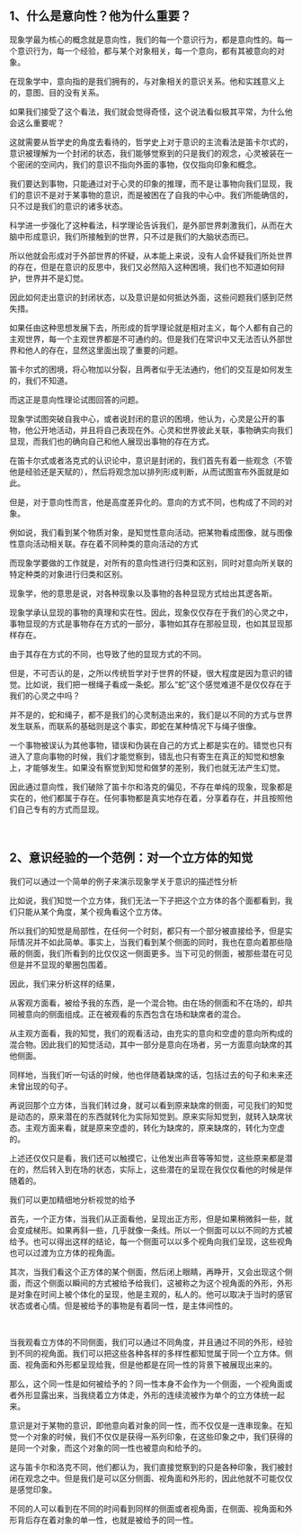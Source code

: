 <h2>1、什么是意向性？他为什么重要？</h2><p>现象学最为核心的概念就是意向性，我们的每一个意识行为，都是意向性的。每一个意识行为，每一个经验，都与某个对象相关，每一个意向，都有其被意向的对象。</p><p>在现象学中，意向指的是我们拥有的，与对象相关的意识关系。他和实践意义上的，意图、目的没有关系。</p><p>如果我们接受了这个看法，我们就会觉得奇怪，这个说法看似极其平常，为什么他会这么重要呢？</p><p>这就需要从哲学史的角度去看待的，哲学史上对于意识的主流看法是笛卡尔式的，意识被理解为一个封闭的状态，我们能够觉察到的只是我们的观念，心灵被装在一个密闭的空间内，我们的意识不指向外面的事物，仅仅指向印象和概念。</p><p>我们要达到事物，只能通过对于心灵的印象的推理，而不是让事物向我们显现，我们的意识不是对于某事物的意识，而是被困在了自我的中心中。我们所能确信的，只不过是我们的意识的诸多状态。</p><p>科学进一步强化了这种看法，科学理论告诉我们，是外部世界刺激我们，从而在大脑中形成意识，我们所接触到的世界，只不过是我们的大脑状态而已。</p><p>所以他就会形成对于外部世界的怀疑，从本能上来说，没有人会怀疑我们所处世界的存在，但是在意识的反思中，我们又必然陷入这种困境，我们也不知道如何辩护，世界并不是幻觉。</p><p>因此如何走出意识的封闭状态，以及意识是如何抵达外面，这些问题我们感到茫然失措。</p><p>如果任由这种思想发展下去，所形成的哲学理论就是相对主义，每个人都有自己的主观世界，每一个主观世界都是不可通约的。但是我们在常识中又无法否认外部世界和他人的存在，显然这里面出现了重要的问题。</p><p>笛卡尔式的困境，将心物加以分裂，且两者似乎无法通约，他们的交互是如何发生的，我们不知道。</p><p>而这正是意向性理论试图回答的问题。</p><p>现象学试图突破自我中心，或者说封闭的意识的困境，他认为，心灵是公开的事物，他公开地活动，并且将自己表现在外。心灵和世界彼此关联，事物确实向我们显现，而我们也的确向自己和他人展现出事物的存在方式。</p><p>在笛卡尔式或者洛克式的认识论中，意识是封闭的，我们首先有着一些观念（不管他是经验还是天赋的），然后将观念加以排列形成判断，从而试图宣布外面就是如此。</p><p>但是，对于意向性而言，他是高度差异化的。意向的方式不同，也构成了不同的对象。</p><p>例如说，我们看到某个物质对象，是知觉性意向活动。把某物看成图像，就与图像性意向活动相关联。存在着不同种类的意向活动的方式</p><p>而现象学要做的工作就是，对所有的意向性进行归类和区别，同时对意向所关联的特定种类的对象进行归类和区别。</p><p>现象学，他的意思是说，对各种现象以及事物的各种显现方式给出其逻各斯。</p><p>现象学承认显现的事物的真理和实在性。因此，现象仅仅存在于我们的心灵之中，事物显现的方式是事物存在方式的一部分，事物如其存在那般显现，也如其显现那样存在。</p><p>由于其存在方式的不同，也导致了他的显现方式的不同。</p><p>但是，不可否认的是，之所以传统哲学对于世界的怀疑，很大程度是因为意识的错觉。比如说，我们把一根绳子看成一条蛇。那么“蛇”这个感觉难道不是仅仅存在于我们的心灵之中吗？</p><p>并不是的，蛇和绳子，都不是我们的心灵制造出来的，我们是以不同的方式与世界发生联系，而联系的基础则是这个事实，即蛇在某种情况下与绳子很像。</p><p>一个事物被误认为其他事物，错误和伪装在自己的方式上都是实在的。错觉也只有进入了意向事物的时候，我们才能觉察到，错乱也只有寄生在真正的知觉和想象上，才能够发生。如果没有察觉到知觉和做梦的差别，我们也就无法产生幻觉。</p><p>因此通过意向性，我们破除了笛卡尔和洛克的偏见，不存在单纯的现象，现象都是实在的，他们都属于存在。任何事物都是真实地存在着，分享着存在，并且按照他们自己专有的方式而显现。</p><p class="ztext-empty-paragraph"><br/></p><h2>2、意识经验的一个范例：对一个立方体的知觉</h2><p>我们可以通过一个简单的例子来演示现象学关于意识的描述性分析</p><p>比如说，我们知觉一个立方体，我们无法一下子把这个立方体的各个面都看到，我们只能从某个角度，某个视角看这个立方体。</p><p>所以我们的知觉是局部性，在任何一个时刻，都只有一个部分被直接给予，但是实际情况并不如此简单。事实上，当我们看到某个侧面的同时，我也在意向着那些隐蔽的侧面，我们所看到的比仅仅这一侧面更多。当下可见的侧面，被那些潜在可见但是并不显现的晕圈包围着。</p><p>因此，我们来分析这样的结果，</p><p>从客观方面看，被给予我的东西，是一个混合物。由在场的侧面和不在场的，却共同被意向的侧面组成。正在被观看的东西包含在场和缺席者的混合。</p><p>从主观方面看，我的知觉，我们的观看活动，由充实的意向和空虚的意向所构成的混合物。因此我们的知觉活动，其中一部分是意向在场者，另一方面意向缺席的其他侧面。</p><p>同样地，当我们听一句话的时候，他也伴随着缺席的话，包括过去的句子和未来还未曾出现的句子。</p><p>再说回那个立方体，当我们转过身，就可以看到原来缺席的侧面，可见我们的知觉是动态的，原来潜在的东西就转化为实际知觉到。原来实际知觉到，就转入缺席状态。主观方面来看，就是原来空虚的，转化为缺席的，原来缺席的，转化为空虚的。</p><p>上述还仅仅只是看，我们还可以触摸它，让他发出声音等等知觉，这些原来都是潜在的，然后转入到在场的状态，实际上，这些潜在的呈现在我仅仅看他的时候是伴随着的。</p><p>我们可以更加精细地分析视觉的给予</p><p>首先，一个正方体，当我们从正面看他，呈现出正方形，但是如果稍微斜一些，就会变成梯形。如果再斜一些，几乎就像一条线。所以一个侧面可以以不同的方式被给予。也可以得出这样的结论，每一个侧面可以以多个视角向我们呈现，这些视角也可以过渡为立方体的视角面。</p><p>其次，当我们看这个正方体的某个侧面，然后闭上眼睛，再睁开，又会出现这个侧面，而这个侧面以瞬间的方式被给予给我们，这被称之为这个视角面的外形，外形是对象在时间上被个体化的呈现，他是主观的，私人的。他可以取决于当时的感官状态或者心情。但是被给予的事物是有着同一性，是主体间性的。</p><p class="ztext-empty-paragraph"><br/></p><p>当我观看立方体的不同侧面，我们可以通过不同角度，并且通过不同的外形，经验到不同的视角面。我们可以把这些各种各样的多样性都知觉属于同一个立方体。侧面、视角面和外形都呈现给我，但是他都是在同一性的背景下被展现出来的。</p><p>那么，这个同一性是如何被给予的？同一性本身不会作为一个侧面，一个视角面或者外形显露出来，当我绕着立方体走，外形的连续流被作为单个的立方体统一起来。</p><p>意识是对于某物的意识，即他意向着对象的同一性，而不仅仅是一连串现象。在知觉一个对象的时候，我们不仅仅是获得一系列印象，在这些印象之中，我们获得的是同一个对象，而这个对象的同一性也被意向和给予的。</p><p>这与笛卡尔和洛克不同，他们都认为，我们直接觉察到的只是各种印象，我们被封闭在观念之中。但是我们是可以区分侧面、视角面和外形的，因此他就不可能仅仅是感觉印象。</p><p>不同的人可以看到在不同的时间看到同样的侧面或者视角面，在侧面、视角面和外形背后存在着对象的单一性，也就是被给予的同一性。</p><p></p><p></p>